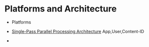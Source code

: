 # Platforms and Architecture

- Platforms

- [Single-Pass Parallel Processing Architecture](http://www.paloguard.com/SP3-Architecture.asp)
    App,User,Content-ID
- 

# 
